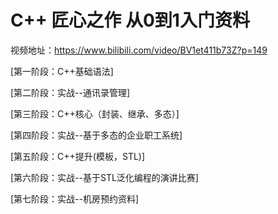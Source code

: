 # C++ 匠心之作 从0到1入门资料
视频地址：https://www.bilibili.com/video/BV1et411b73Z?p=149

[第一阶段：C++基础语法]

[第二阶段：实战--通讯录管理]

[第三阶段：C++核心（封装、继承、多态）]

[第四阶段：实战--基于多态的企业职工系统]

[第五阶段：C++提升(模板，STL)]

[第六阶段：实战--基于STL泛化编程的演讲比赛]

[第七阶段：实战--机房预约资料]
